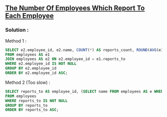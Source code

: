 ## [The Number Of Employees Which Report To Each Employee](https://leetcode.com/problems/the-number-of-employees-which-report-to-each-employee)

### Solution :

Method 1 :
```sql
SELECT e2.employee_id, e2.name, COUNT(*) AS reports_count, ROUND(AVG(e1.age)) AS average_age
FROM employees AS e1
JOIN employees AS e2 ON e2.employee_id = e1.reports_to
WHERE e2.employee_id IS NOT NULL
GROUP BY e2.employee_id
ORDER BY e2.employee_id ASC;
```

Method 2 (Too slow) :
```sql
SELECT reports_to AS employee_id, (SELECT name FROM employees AS e WHERE e.employee_id = employees.reports_to) AS name, COUNT(*) AS reports_count, ROUND(AVG(age)) AS average_age
FROM employees
WHERE reports_to IS NOT NULL
GROUP BY reports_to
ORDER BY reports_to ASC;
```
